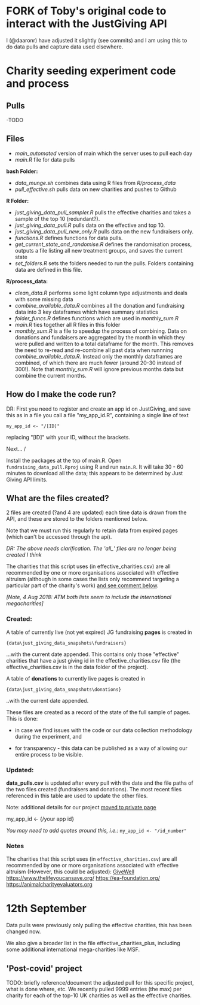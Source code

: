 # FORK of Toby's original code to interact with the JustGiving API

I (@daaronr) have adjusted it slightly (see commits) and I am using this to do data pulls and capture data used elsewhere.

# Charity seeding experiment code and process

## Pulls
-TODO

## Files

- *main_automated* version of main which the server uses to pull each day
- *main.R* file for data pulls

**bash Folder:**
- *data_munge.sh* combines data using R files from *R/process_data*
- *pull_effective.sh* pulls data on new charities and pushes to Github

**R Folder:** 
- *just_giving_data_pull_sampler.R* pulls the effective charities and takes a sample of the top 10 (redundant?).
- *just_giving_data_pull.R* pulls data on the effective and top 10.
- *just_giving_data_pull_new_only.R* pulls data on the new fundraisers only.
- *functions.R* defines functions for data pulls.
- *get_current_state_and_randomise.R* defines the randomisation process, outputs a file listing all new treatment groups, and saves the current state
- *set_folders.R* sets the folders needed to run the pulls. Folders containing data are defined in this file. 

**R/process_data:**
- *clean_data.R* performs some light column type adjustments and deals with some missing data
- *combine_available_data.R* combines all the donation and fundraising data into 3 key dataframes which have summary statistics
- *folder_funcs.R* defines functions which are used in *monthly_sum.R*
- *main.R* ties together all R files in this folder
- *monthly_sum.R* is a file to speedup the process of combining. Data on donations and fundaisers are aggregated by the month in which they were pulled and written to a total dataframe for the month. This removes the need to re-read and re-combine all past data when runnning *combine_available_data.R*. Instead only the monthly dataframes are combined, of which there are much fewer (around 20-30 instead of 300!). Note that *monthly_sum.R* will ignore previous months data but combine the current months.

## How do I make the code run?

DR: First you need to register and create an app id on JustGiving, and save this as in a file you call
a file "my_app_id.R", containing a single line of text
```
my_app_id <- "/[ID]"
```
replacing "[ID]" with your ID, without the brackets.

Next...
/

Install the packages at the top of main.R.
Open `fundraising_data_pull.Rproj`  using R and run `main.R`.
It will take 30 - 60 minutes to download all the data; this appears to be determined by Just Giving API limits.

## What are the files created?
2 files are created (?and 4 are updated) each time data is drawn from the API, and these are stored to the folders mentioned below.

Note that we must run this regularly to retain data from expired pages (which can't be accessed through the api).

*DR: The above needs clarification. The 'all_' files are no longer being created I think*

The charities that this script uses (in effective_charities.csv) are all recommended by one or more organisations associated with effective altruism (although in some cases the lists only recommend targeting a particular part of the charity's work) [and see comment below](#notes).


*[Note, 4 Aug 2018: ATM both lists seem to include the international megacharities]*

### Created:
A table of currently live (not yet expired) JG fundraising **pages** is created in
```
{data\just_giving_data_snapshots\fundraisers}
```
...with the current date appended. This contains only those "effective" charities that have a just giving id in the effective_charities.csv file (the effective_charities.csv is in the data folder of the project).

A table of **donations** to currently live pages is created in
```
{data\just_giving_data_snapshots\donations}
```
..with the current date appended.

These files are created as a record of the state of the full sample of pages. This is done:

* in case we find issues with the code or our data collection methodology during the experiment, and

* for transparency - this data can be published as a way of allowing our entire process to be visible.


### Updated:
**data_pulls.csv** is updated after every pull with the date and the file paths of the two files created (fundraisers and donations). The most recent files referenced in this table are used to update the other files.

Note: additional details for our project [moved to private page](https://github.com/daaronr/sponsorship_design_analysis/tree/master/preregistration_plans_notes)

my_app_id <- {/your app id}

*You may need to add quotes around this, i.e.:* `my_app_id <- "/id_number"`


### Notes

The charities that this script uses (in `effective_charities.csv`) are all recommended by one or more organisations associated with effective altruism (However, this could be adjusted):
[GiveWell](https://www.givewell.org/)
https://www.thelifeyoucansave.org/
https://ea-foundation.org/
https://animalcharityevaluators.org

# 12th September
Data pulls were previously only pulling the effective charities, this has been changed now.

We also give a broader list in the file effective_charities_plus, including some additional international mega-charities like MSF.

## 'Post-covid' project

TODO: briefly reference/document the adjusted pull for this specific project, what is done where, etc. 
We recently pulled 9999 entries (the max) per charity for each of the top-10 UK charities as well as the effective charities. 



